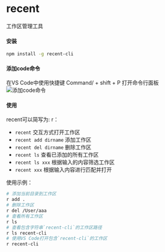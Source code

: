 # recent
工作区管理工具
#### 安装
```bash
npm install -g recent-cli
```

#### 添加code命令
在VS Code中使用快捷键 Command/ + shift + P 打开命令行面板
![添加code命令](https://cdn.jsdelivr.net/gh/zhujm/myfiles@master/images/image-20211123190136479.png)

#### 使用
recent可以简写为: r：
- `recent` 交互方式打开工作区
- `recent add dirname` 添加工作区
- `recent del dirname` 删除工作区
- `recent ls` 查看已添加的所有工作区
- `recent ls xxx` 根据输入的内容筛选工作区
- `recent xxx` 根据输入内容进行匹配并打开

使用示例：
```bash
# 添加当前目录到工作区
r add . 
# 删除工作区
r del /User/aaa
# 查看所有工作区
r ls
# 查看包含字符串`recent-cli`的工作区路径
r ls recent-cli
# 使用VS Code打开包含`recent-cli`的工作区
r recent-cli
```